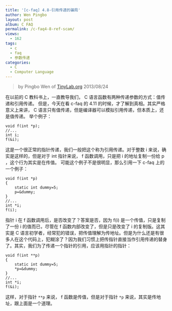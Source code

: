 ```yaml
---
title: '[c-faq] 4.8-引用传递的骗局'
author: Wen Pingbo
layout: post
album: C FAQ
permalink: /c-faq4-8-ref-scam/
views:
  - 162
tags:
  - c
  - faq
  - 参数传递
categories:
  - C
  - Computer Language
---
```


> by Pingbo Wen of [TinyLab.org][1]
> 2013/08/24

在以前的 C 教科书上，一直教导我们， C 语言函数有两种传递参数的方式：值传递和引用传递。   但是，今天在看 c-faq 的 4.11 的时候，才了解到真相。其实严格意义上来讲， C 语言只有值传递，但是编译器可以模拟引用传递，但本质上，还是值传递。   举个例子：

    void f(int *p);
    //...
    int i;
    f(&i);

这是一个很正常的指针传递，我们一般把这个称为引用传递。对于整数 i 来说，确实是这样的，但是对于 int 指针来说， f 函数调用，只是把 i 的地址复制一份给 p ，这个行为其实是在传值。   可能这个例子不是很明显，那么引用一下 c-faq 上的一个例子：
    
    void f(int *p)
    {
        static int dummy=5;
        p=&dummy;
    }
    //...
    int *i;
    f(i);

指针 i 在 f 函数调用后，是否改变了？答案是否，因为 f(i) 是一个传值，只是复制了一份 i 的值而已，尽管在 f 函数内部改变了，但是只是改变了 i 的复制版。这其实是 C 语言初学者，经常犯的错误，把传值理解为传地址。但是为什么还是有很多人在这个代码上，犯糊涂了？因为我们习惯上把传指针直接当作引用传递的替身了。其实，我们为了传递一个指针的引用，应该用指针的指针：

    void f(int **p)
    {
        static int dummy=5;
        *p=&dummy;
    }
    //...
    int *i;
    f(&i);

这样，对于指针 `**p` 来说， f 函数是传值，但是对于指针 `*p` 来说，其实是传地址，跟上面是一个道理。


 [1]: http://tinylab.org
